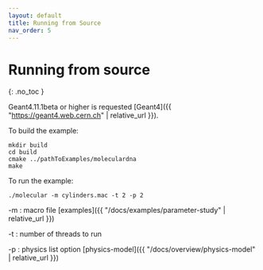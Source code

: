 ```yaml
---
layout: default
title: Running from Source
nav_order: 5
---
```


# Running from source
{: .no_toc }

Geant4.11.1beta or higher is requested [Geant4]({{ "https://geant4.web.cern.ch" | relative_url }}). 

To build the example:

```
mkdir build
cd build
cmake ../pathToExamples/moleculardna
make
```
To run the example:
```
./molecular -m cylinders.mac -t 2 -p 2
```

-m : macro file [examples]({{ "/docs/examples/parameter-study" | relative_url }})

-t : number of threads to run

-p : physics list option [physics-model]({{ "/docs/overview/physics-model" | relative_url }})
